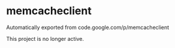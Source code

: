 # memcacheclient
Automatically exported from code.google.com/p/memcacheclient

This project is no longer active.
